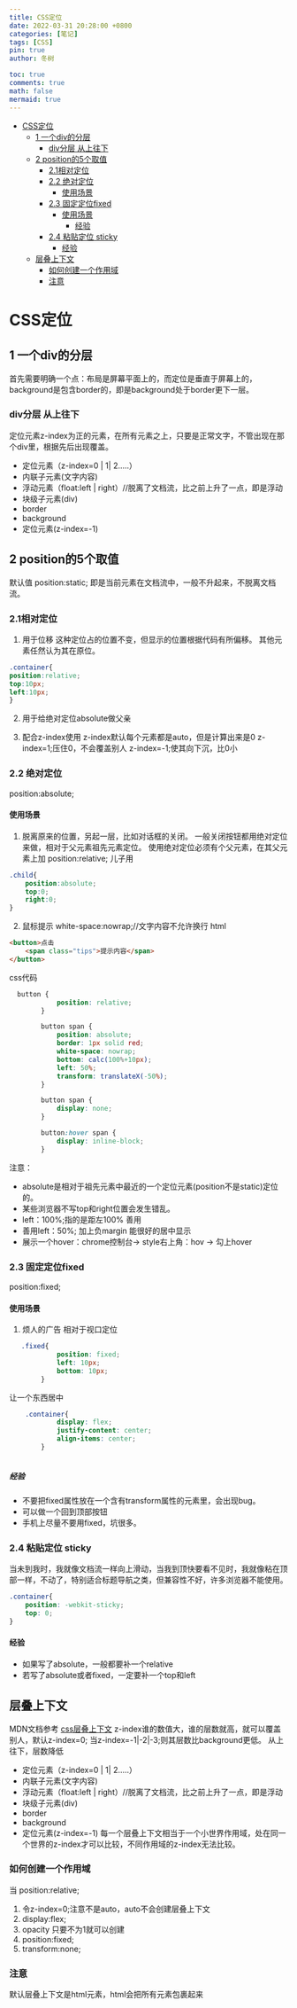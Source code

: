 ```yaml
---
title: CSS定位
date: 2022-03-31 20:28:00 +0800
categories: [笔记]
tags: [CSS]
pin: true
author: 冬树

toc: true
comments: true
math: false
mermaid: true
---
```


<!-- START doctoc generated TOC please keep comment here to allow auto update -->
<!-- DON'T EDIT THIS SECTION, INSTEAD RE-RUN doctoc TO UPDATE -->


- [CSS定位](#css%E5%AE%9A%E4%BD%8D)
  - [1 一个div的分层](#1-%E4%B8%80%E4%B8%AAdiv%E7%9A%84%E5%88%86%E5%B1%82)
    - [div分层 从上往下](#div%E5%88%86%E5%B1%82-%E4%BB%8E%E4%B8%8A%E5%BE%80%E4%B8%8B)
  - [2 position的5个取值](#2-position%E7%9A%845%E4%B8%AA%E5%8F%96%E5%80%BC)
    - [2.1相对定位](#21%E7%9B%B8%E5%AF%B9%E5%AE%9A%E4%BD%8D)
    - [2.2 绝对定位](#22-%E7%BB%9D%E5%AF%B9%E5%AE%9A%E4%BD%8D)
      - [使用场景](#%E4%BD%BF%E7%94%A8%E5%9C%BA%E6%99%AF)
    - [2.3 固定定位fixed](#23-%E5%9B%BA%E5%AE%9A%E5%AE%9A%E4%BD%8Dfixed)
      - [使用场景](#%E4%BD%BF%E7%94%A8%E5%9C%BA%E6%99%AF-1)
        - [经验](#%E7%BB%8F%E9%AA%8C)
    - [2.4 粘贴定位 sticky](#24-%E7%B2%98%E8%B4%B4%E5%AE%9A%E4%BD%8D-sticky)
      - [经验](#%E7%BB%8F%E9%AA%8C-1)
  - [层叠上下文](#%E5%B1%82%E5%8F%A0%E4%B8%8A%E4%B8%8B%E6%96%87)
    - [如何创建一个作用域](#%E5%A6%82%E4%BD%95%E5%88%9B%E5%BB%BA%E4%B8%80%E4%B8%AA%E4%BD%9C%E7%94%A8%E5%9F%9F)
    - [注意](#%E6%B3%A8%E6%84%8F)

<!-- END doctoc generated TOC please keep comment here to allow auto update -->

# CSS定位

## 1 一个div的分层
首先需要明确一个点：布局是屏幕平面上的，而定位是垂直于屏幕上的，background是包含border的，即是background处于border更下一层。
### div分层 从上往下
定位元素z-index为正的元素，在所有元素之上，只要是正常文字，不管出现在那个div里，根据先后出现覆盖。
* 定位元素（z-index=0 | 1| 2.....）
* 内联子元素(文字内容)
* 浮动元素（float:left | right）//脱离了文档流，比之前上升了一点，即是浮动
* 块级子元素(div)
* border
* background
* 定位元素(z-index=-1)
## 2 position的5个取值
默认值
position:static;
即是当前元素在文档流中，一般不升起来，不脱离文档流。
### 2.1相对定位
1. 用于位移
这种定位占的位置不变，但显示的位置根据代码有所偏移。
其他元素任然认为其在原位。
```css
.container{
position:relative;
top:10px;
left:10px;
}
```
2. 用于给绝对定位absolute做父亲

3. 配合z-index使用
z-index默认每个元素都是auto，但是计算出来是0
z-index=1;压住0，不会覆盖别人
z-index=-1;使其向下沉，比0小

### 2.2 绝对定位
position:absolute;
#### 使用场景
1. 脱离原来的位置，另起一层，比如对话框的关闭。
一般关闭按钮都用绝对定位来做，相对于父元素祖先元素定位。
使用绝对定位必须有个父元素，在其父元素上加
position:relative;
儿子用
```css
.child{
    position:absolute;
    top:0;
    right:0;
}
```
2. 鼠标提示
white-space:nowrap;//文字内容不允许换行
html
```html
<button>点击
    <span class="tips">提示内容</span>
</button>

```
css代码
```css
  button {
            position: relative;
        }

        button span {
            position: absolute;
            border: 1px solid red;
            white-space: nowrap;
            bottom: calc(100%+10px);
            left: 50%;
            transform: translateX(-50%);
        }

        button span {
            display: none;
        }

        button:hover span {
            display: inline-block;
        }
```
注意：
* absolute是相对于祖先元素中最近的一个定位元素(position不是static)定位的。
* 某些浏览器不写top和right位置会发生错乱。
* left：100%;指的是距左100% 善用
* 善用left：50%; 加上负margin 能很好的居中显示
* 展示一个hover：chrome控制台-> style右上角：hov -> 勾上hover
### 2.3 固定定位fixed
position:fixed;
#### 使用场景
1. 烦人的广告
相对于视口定位
```css
   .fixed{
            position: fixed;
            left: 10px;
            bottom: 10px;
        }
```
让一个东西居中
```css
    .container{
            display: flex;
            justify-content: center;
            align-items: center;
        }
     
```
##### 经验
* 不要把fixed属性放在一个含有transform属性的元素里，会出现bug。
* 可以做一个回到顶部按钮
* 手机上尽量不要用fixed，坑很多。

### 2.4 粘贴定位 sticky
当未到我时，我就像文档流一样向上滑动，当我到顶快要看不见时，我就像粘在顶部一样，不动了，特别适合标题导航之类，但兼容性不好，许多浏览器不能使用。
```css
.container{
    position: -webkit-sticky;
    top: 0;
}
```

#### 经验
* 如果写了absolute，一般都要补一个relative
* 若写了absolute或者fixed，一定要补一个top和left

## 层叠上下文
MDN文档参考 [css层叠上下文](https://developer.mozilla.org/zh-CN/docs/Web/CSS/CSS_Positioning/Understanding_z_index/The_stacking_context)
z-index谁的数值大，谁的层数就高，就可以覆盖别人，默认z-index=0;
当z-index=-1|-2|-3;则其层数比background更低。
从上往下，层数降低
* 定位元素（z-index=0 | 1| 2.....）
* 内联子元素(文字内容)
* 浮动元素（float:left | right）//脱离了文档流，比之前上升了一点，即是浮动
* 块级子元素(div)
* border
* background
* 定位元素(z-index=-1)
每一个层叠上下文相当于一个小世界作用域，处在同一个世界的z-index才可以比较，不同作用域的z-index无法比较。
### 如何创建一个作用域
当
position:relative;
1. 令z-index=0;注意不是auto，auto不会创建层叠上下文
2. display:flex;
3. opacity 只要不为1就可以创建
4. position:fixed;
5. transform:none;


### 注意
默认层叠上下文是html元素，html会把所有元素包裹起来